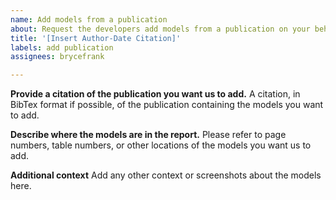```yaml
---
name: Add models from a publication
about: Request the developers add models from a publication on your behalf.
title: '[Insert Author-Date Citation]'
labels: add publication
assignees: brycefrank

---
```


**Provide a citation of the publication you want us to add.**
A citation, in BibTex format if possible, of the publication containing the models you want to add.

**Describe where the models are in the report.**
Please refer to page numbers, table numbers, or other locations of the models you want us to add.

**Additional context**
Add any other context or screenshots about the models here.
